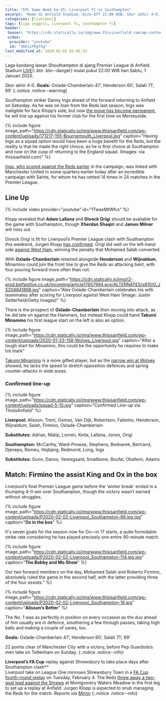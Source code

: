 ```yaml
---
title: "EPL Game Week ke-25: Liverpool FC vs Southampton"
excerpt: "Home di Anfield Stadium, Kick-Off 22:00 WIB. Skor akhir 4-0, semua gol di babak kedua"
categories: [liverpool]
tags: [liga inggris, liverpool fc, southampton fc]
header:
 teaser: "https://cdn.statically.io/img/www.thisisanfield.com/wp-content/uploads/2020-01-23-158-Wolves_Liverpool.jpg?w=480"
 video:
  provider: "youtube"
  id: "36E1iFRgfSg"
last_modified_at: 2020-02-02 01:05:33
---
```


Laga kandang lawan Shouthampton di ajang Premier League di Anfield Stadium [LIVE](#match){:.btn .btn--danger} mulai pukul 22:00 WIB hari Sabtu, 1 Januari 2020.

Skor akhir 4-0. **Goals:** Oxlade-Chamberlain 47’, Henderson 60’, Salah 71’, 89’
{:.notice .notice--warning}

Southampton striker Danny Ings ahead of the forward returning to Anfield on Saturday. As he was on loan from the Reds last season, Ings was ineligible for face Klopp’s side, but now [the move has become permanent](https://www.catetan.pw/liverpool/dijilati-kuntilanak-diludahi-pocong/), he will line up against his former club for the first time on Merseyside.

{% include figure image_path="https://cdn.statically.io/img/www.thisisanfield.com/wp-content/uploads/171217-155-Bournemouth_Liverpool.jpg" caption="Having Ings as a squad option would have been a huge benefit for the Reds, but the reality is that he made the right choice, as he is first choice at Southampton and now on the cusp of returning to the England squad. (Images: via thisisanfield.com)" %}

[Ings, who scored against the Reds earlier](https://www.liverpoolfc.com/news/first-team/361212-southampton-liverpool-premier-league-match-report) in the campaign, was linked with Manchester United in some quarters earlier today after an incredible campaign with Saints, for whom he has netted 14 times in 24 matches in the Premier League.

## Line Up

{% include video provider="youtube" id="1TwaxMtWfcs" %}

Klopp revealed that **Adam Lallana** and **Divock Origi** should be available for the game with Southampton, though **Xherdan Shaqiri** and **James Milner** will miss out.

Divock Origi is fit for Liverpool’s Premier League clash with Southampton this weekend, Jurgen Klopp [has confirmed](https://www.liverpoolfc.com/news/first-team/385053-liverpool-southampton-team-news). Origi did well on the left-hand side [against West Ham](https://www.catetan.pw/liverpool/away-vs-westham/), winning the penalty that Mohamed Salah converted.

With **Oxlade-Chamberlain** retained alongside **Henderson** and **Wijnaldum**, Minamino could join the front line to give the Reds an attacking bent, with four pouring forward more often than not.

{% include figure image_path="https://cdn.statically.io/img/i2-prod.belfastlive.co.uk/incoming/article17657994.ece/ALTERNATES/s810/0_JS204841868.jpg" caption="Alex Oxlade-Chamberlain celebrates his with teammates after scoring for Liverpool against West Ham (Image: Justin Setterfield/Getty Images)" %}

There is the prospect of **Oxlade-Chamberlain** then moving into attack, as he did late on against the Hammers, but instead Klopp could hand **Takumi Minamino** his first league start on the left is also an option.

{% include figure image_path="https://cdn.statically.io/img/www.thisisanfield.com/wp-content/uploads/2020-01-23-158-Wolves_Liverpool.jpg" caption="After a tough start for Minamino, this could be the opportunity he requires to make his mark"

[Takumi Minamino](https://www.catetan.pw/liverpool/takumi-minamino-has-signing-a-four-and-half-year-contract/) is a more gifted player, but as the [narrow win at Wolves](https://www.catetan.pw/liverpool/away-vs-wolves/) showed, he lacks the speed to stretch opposition defences and spring counter-attacks in wide areas.

### Confirmed line-up

{% include figure image_path="https://cdn.statically.io/img/www.thisisanfield.com/wp-content/uploads/squad-5-10.jpg" caption="Confirmed Line-up via ThisIsAnfield" %}

**Liverpool:** Alisson; Trent, Gomez, Van Dijk, Robertson; Fabinho, Henderson, Wijnaldum; Salah, Firmino, Oxlade-Chamberlain

**Substitutes:** Adrian, Matip, Lovren, Keita, Lallana, Jones, Origi

**Southampton:** McCarthy, Ward-Prowse, Stephens, Bednarek, Bertrand, Djenepo, Romeu, Hojbjerg, Redmond, Long, Ings

**Substitutes:** Gunn, Danso, Vestegaard, Smallbone, Boufal, Obafemi, Adams

## Match: Firmino the assist King and Ox in the box

Liverpool’s final Premier League game before the ‘winter break’ ended in a thumping 4-0 win over Southampton, though the victory wasn’t earned without struggles.

{% include figure image_path="https://cdn.statically.io/img/www.thisisanfield.com/wp-content/uploads/P2020-02-02-Liverpool_Southampton-88.jpg.jpg" caption="**Ox in the box**" %}

It's seven goals for the season now for Ox—in 17 starts, a quite formidable strike rate considering he has played precisely one entire 90-minute match.

{% include figure image_path="https://cdn.statically.io/img/www.thisisanfield.com/wp-content/uploads/P2020-02-02-Liverpool_Southampton-114.jpg.jpg" caption="**The Bobby and Mo Show**" %}

Our two forward members on the day, Mohamed Salah and Roberto Firmino, absolutely ruled the game in the second half, with the latter providing three of the four assists." %}

{% include figure image_path="https://cdn.statically.io/img/www.thisisanfield.com/wp-content/uploads/P2020-02-02-Liverpool_Southampton-16.jpg" caption="**Alisson’s Better**" %}

The No. 1 was as perfectly in position on every occasion as the duo ahead of him usually are in defence, smothering a few through passes, taking high balls and making a couple of saves, too.

**Goals:** Oxlade-Chamberlain 47’, Henderson 60’, Salah 71’, 89’

22 points clear of Manchester City with a victory, before Pep Guardiola’s men take on Tottenham on Sunday.
{:.notice .notice--info}

**Liverpool’s FA Cup** replay against Shrewsbury to take place days after Southampton clash**<br/>Liverpool take on League One minnows Shrewsbury Town in a [FA Cup fourth-round replay](/liverpool/fa-cup-home-vs-shrewsburry/) on Tuesday, February 4. The Reds [threw away a two-goal lead against the Shrews](https://www.catetan.pw/liverpool/fa-cup-away-vs-shrewsbury/) at Montgomery Waters Meadow in the first leg to set up a replay at Anfield. Jurgen Klopp is expected to snub managing the Reds for the match. _Reports via [Mirror](https://www.mirror.co.uk/sport/football/news/liverpools-fa-cup-replay-against-21386539)_
{:.notice .notice--info}
